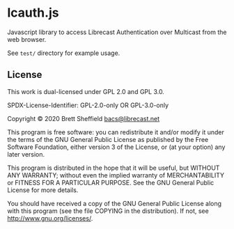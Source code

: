 # lcauth.js

Javascript library to access Librecast Authentication over Multicast from the
web browser.

See `test/` directory for example usage.

## License

This work is dual-licensed under GPL 2.0 and GPL 3.0.

SPDX-License-Identifier: GPL-2.0-only OR GPL-3.0-only

Copyright © 2020 Brett Sheffield <bacs@librecast.net>

This program is free software: you can redistribute it and/or modify
it under the terms of the GNU General Public License as published by
the Free Software Foundation, either version 3 of the License, or
(at your option) any later version.

This program is distributed in the hope that it will be useful,
but WITHOUT ANY WARRANTY; without even the implied warranty of
MERCHANTABILITY or FITNESS FOR A PARTICULAR PURPOSE.  See the
GNU General Public License for more details.

You should have received a copy of the GNU General Public License
along with this program (see the file COPYING in the distribution).
If not, see <http://www.gnu.org/licenses/>.
